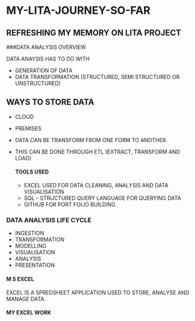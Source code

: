 # MY-LITA-JOURNEY-SO-FAR
## REFRESHING MY MEMORY ON LITA PROJECT

###DATA ANALYSIS OVERVIEW

DATA ANAYSIS HAS TO DO WITH
- GENERATION OF DATA
- DATA TRANSFORMATION (STRUCTURED, SEMI STRUCTURED OR UNSTRUCTURED)

## WAYS TO STORE DATA
- CLOUD
- PREMISES

- DATA CAN BE TRANSFORM FROM ONE FORM TO ANOTHER.
- THIS CAN BE DONE THROUGH ETL (EXTRACT, TRANSFORM AND LOAD)

  ####  TOOLS USED
  - EXCEL USED FOR DATA CLEANING, ANALYSIS AND DATA VISUALISATION
  - SQL - STRUCTURED QUERY LANGUAGE FOR QUERYING DATA
  - GITHUB FOR PORT FOLIO BUILDING

### DATA ANALYSIS LIFE CYCLE

 - INGESTION
 - TRANSFORMATION
 - MODELLING
 - VISUALISATION
 - ANALYSIS
 - PRESENTATION

 #### M S EXCEL
 EXCEL IS A SPREDSHEET APPLICATION USED TO STORE, ANALYSE AND MANAGE DATA.

 #### MY EXCEL WORK

 

 

